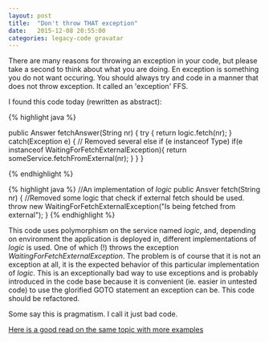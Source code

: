 ```yaml
---
layout: post
title:  "Don't throw THAT exception"
date:   2015-12-08 20:55:00
categories: legacy-code gravatar
---
```


There are many reasons for throwing an exception in your code, but 
please take a second to think about what you are doing. 
En exception is something you do not want occuring. You should always try and 
code in a manner that does not throw exception. It called an 'exception' FFS.

I found this code today (rewritten as abstract):

{% highlight java %}

public Answer fetchAnswer(String nr) {
        try {
            return logic.fetch(nr);
        } catch(Exception e) {
            // Removed several else if (e instanceof Type)
            if(e instanceof WaitingForFetchExternalException){
                return someService.fetchFromExternal(nr);
            }
        }
}

{% endhighlight %}

{% highlight java %}
//An implementation of _logic_
public Ansver fetch(String nr) {
    //Removed some logic that check if external fetch should be used. 
    throw new WaitingForFetchExternalException("Is being fetched from external");
}
{% endhighlight %}

This code uses polymorphism on the service named _logic_, and, depending on environment the 
application is deployed in, different implementations of _logic_ is used. One of which (!)
throws the exception _WaitingForFetchExternalException_. The problem is of course 
that it is not an exception at all, it is the expected behavior of this particular implementation
of _logic_. This is an exceptionally bad way to use exceptions and is probably introduced in the 
code base because it is convenient (ie. easier in untested code) to use the glorified GOTO 
statement an exception can be. This code should be refactored. 
 
Some say this is pragmatism. I call it just bad code.

[Here is a good read on the same topic with more examples](http://c2.com/cgi/wiki?DontUseExceptionsForFlowControl)